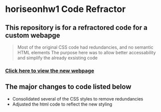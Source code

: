 # horiseonhw1 Code Refractor

## This repository is for a refractored code for a custom webapge


> Most of the original CSS code had redundancies, and no semantic HTML elements
> The purpose here was to allow better accessability and simplify the already exsisting code

### [Click here to view the new webpage](https://kcmuse.github.io/horiseonhw1/)

## The major changes to code listed below
- Consolidated several of the CSS styles to remove redundancies
- Adjusted the html code to reflect the new styling

